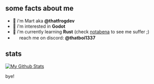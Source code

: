 ## some facts about me
- 👋 i'm Mart aka **@thatfrogdev**
- 👀 i'm interested in **Godot**
- 🌱 i'm currently learning **Rust** (check [notabena](https://github.com/thatfrogdev/notabena) to see me suffer ;)
- <img src="https://user-images.githubusercontent.com/93423789/200128352-6d0a395f-e335-4417-a0b0-f460b0c9da56.png" width="16" height="16"> reach me on discord: **@thatboi1337**

## stats
<a href="http://www.github.com/ThatFrogDev"><img src="https://github-readme-stats.vercel.app/api?username=ThatFrogDev&show_icons=true&count_private=true&theme=radical" alt="My Github Stats" /></a>

bye!
